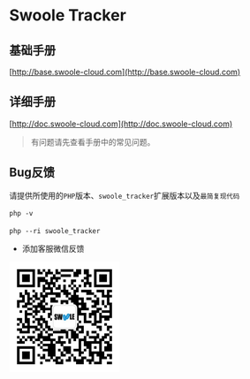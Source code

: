 # Swoole Tracker

## 基础手册

[http://base.swoole-cloud.com](http://base.swoole-cloud.com)

## 详细手册

[http://doc.swoole-cloud.com](http://doc.swoole-cloud.com)

> 有问题请先查看手册中的常见问题。

## Bug反馈

请提供所使用的`PHP`版本、`swoole_tracker`扩展版本以及`最简复现代码`

```shell
php -v

php --ri swoole_tracker
```

* 添加客服微信反馈

<img src="./wechat.png" width="200px" />
